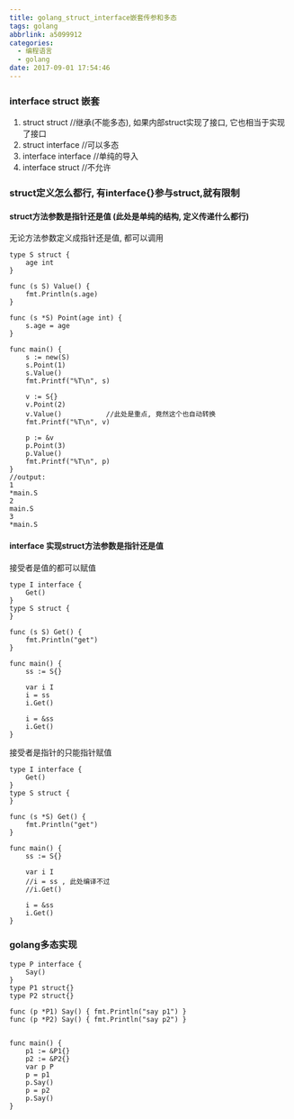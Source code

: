 ```yaml
---
title: golang_struct_interface嵌套传参和多态
tags: golang
abbrlink: a5099912
categories:
  - 编程语言
  - golang
date: 2017-09-01 17:54:46
---
```



### interface struct 嵌套

1. struct struct //继承(不能多态), 如果内部struct实现了接口, 它也相当于实现了接口
2. struct interface //可以多态
3. interface interface  //单纯的导入
4. interface struct  //不允许


<!-- more -->

### struct定义怎么都行, 有interface{}参与struct,就有限制

#### struct方法参数是指针还是值 (此处是单纯的结构, 定义传递什么都行)

无论方法参数定义成指针还是值, 都可以调用

```
type S struct {
	age int
}

func (s S) Value() {
	fmt.Println(s.age)
}

func (s *S) Point(age int) {
	s.age = age
}

func main() {
	s := new(S)
	s.Point(1)
	s.Value()
	fmt.Printf("%T\n", s)

	v := S{}
	v.Point(2)
	v.Value()			//此处是重点, 竟然这个也自动转换
	fmt.Printf("%T\n", v)

	p := &v
	p.Point(3)
	p.Value()
	fmt.Printf("%T\n", p)
}
//output:
1
*main.S
2
main.S
3
*main.S
```


#### interface 实现struct方法参数是指针还是值


接受者是值的都可以赋值

```
type I interface {
	Get()
}
type S struct {
}

func (s S) Get() {
	fmt.Println("get")
}

func main() {
	ss := S{}

	var i I
	i = ss
	i.Get()

	i = &ss
	i.Get()
}
```

接受者是指针的只能指针赋值

```
type I interface {
	Get()
}
type S struct {
}

func (s *S) Get() {
	fmt.Println("get")
}

func main() {
	ss := S{}

	var i I
	//i = ss , 此处编译不过
	//i.Get()

	i = &ss
	i.Get()
}
```


### golang多态实现

```
type P interface {
	Say()
}
type P1 struct{}
type P2 struct{}

func (p *P1) Say() { fmt.Println("say p1") }
func (p *P2) Say() { fmt.Println("say p2") }


func main() {
	p1 := &P1{}
	p2 := &P2{}
	var p P
	p = p1
	p.Say()
	p = p2
	p.Say()
}
```